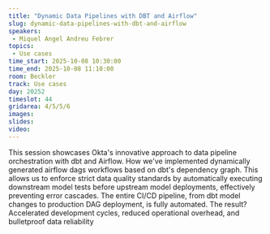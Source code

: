 ```yaml
---
title: "Dynamic Data Pipelines with DBT and Airflow"
slug: dynamic-data-pipelines-with-dbt-and-airflow
speakers:
 - Miquel Angel Andreu Febrer
topics:
 - Use cases
time_start: 2025-10-08 10:30:00
time_end: 2025-10-08 11:10:00
room: Beckler
track: Use cases
day: 20252
timeslot: 44
gridarea: 4/5/5/6 
images:
slides:
video:
---
```


This session showcases Okta's innovative approach to data pipeline orchestration with dbt and Airflow. How we've implemented dynamically generated airflow dags workflows based on dbt's dependency graph. This allows us to enforce strict data quality standards by automatically executing downstream model tests before upstream model deployments, effectively preventing error cascades. The entire CI/CD pipeline, from dbt model changes to production DAG deployment, is fully automated. The result? Accelerated development cycles, reduced operational overhead, and bulletproof data reliability